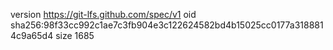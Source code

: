 version https://git-lfs.github.com/spec/v1
oid sha256:98f33cc992c1ae7c3fb904e3c122624582bd4b15025cc0177a3188814c9a65d4
size 1685
